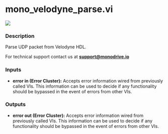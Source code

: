# mono_velodyne_parse.vi

<p class="img_container">
<img class="lg_img" src="../mono_velodyne_parse.png"/>
</p>

### Description

Parse UDP packet from Velodyne HDL.

For technical support contact us at <b>support@monodrive.io</b> 

### Inputs

- **error in (Error Cluster):** Accepts error information wired from previously called VIs. This information can be used to decide if any functionality should be bypassed in the event of errors from other VIs. 

### Outputs

- **error out (Error Cluster):** Accepts error information wired from previously called VIs. This information can be used to decide if any functionality should be bypassed in the event of errors from other VIs. 

<p>&nbsp;</p>
